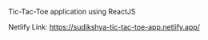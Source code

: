 Tic-Tac-Toe application using ReactJS


Netlify Link: https://sudikshya-tic-tac-toe-app.netlify.app/
